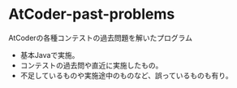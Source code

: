 # AtCoder-past-problems

AtCoderの各種コンテストの過去問題を解いたプログラム

* 基本Javaで実施。
* コンテストの過去問や直近に実施したもの。
* 不足しているものや実施途中のものなど、誤っているものも有り。

